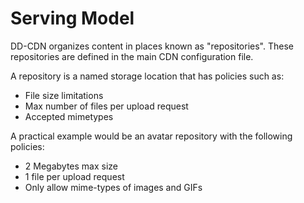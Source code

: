 # Serving Model
DD-CDN organizes content in places known as "repositories". These repositories are defined in the main CDN configuration file.

A repository is a named storage location that has policies such as:
* File size limitations
* Max number of files per upload request
* Accepted mimetypes

A practical example would be an avatar repository with the following policies:
* 2 Megabytes max size
* 1 file per upload request
* Only allow mime-types of images and GIFs

